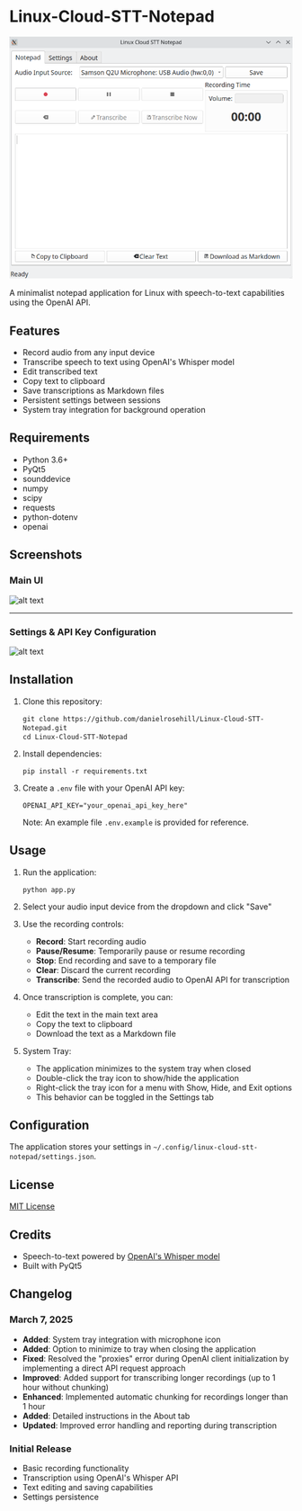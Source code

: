 # Linux-Cloud-STT-Notepad

![alt text](screenshots/releases/v3/image.png)

A minimalist notepad application for Linux with speech-to-text capabilities using the OpenAI API.

## Features

- Record audio from any input device
- Transcribe speech to text using OpenAI's Whisper model
- Edit transcribed text
- Copy text to clipboard
- Save transcriptions as Markdown files
- Persistent settings between sessions
- System tray integration for background operation

## Requirements

- Python 3.6+
- PyQt5
- sounddevice
- numpy
- scipy
- requests
- python-dotenv
- openai

## Screenshots

 ### Main UI

 ![alt text](screenshots/releases/v2/2.png)

 ---

 ### Settings & API Key Configuration

 ![alt text](screenshots/releases/v2/3.png)

## Installation

1. Clone this repository:
   ```
   git clone https://github.com/danielrosehill/Linux-Cloud-STT-Notepad.git
   cd Linux-Cloud-STT-Notepad
   ```

2. Install dependencies:
   ```
   pip install -r requirements.txt
   ```

3. Create a `.env` file with your OpenAI API key:
   ```
   OPENAI_API_KEY="your_openai_api_key_here"
   ```
   Note: An example file `.env.example` is provided for reference.

## Usage

1. Run the application:
   ```
   python app.py
   ```

2. Select your audio input device from the dropdown and click "Save"

3. Use the recording controls:
   - **Record**: Start recording audio
   - **Pause/Resume**: Temporarily pause or resume recording
   - **Stop**: End recording and save to a temporary file
   - **Clear**: Discard the current recording
   - **Transcribe**: Send the recorded audio to OpenAI API for transcription

4. Once transcription is complete, you can:
   - Edit the text in the main text area
   - Copy the text to clipboard
   - Download the text as a Markdown file

5. System Tray:
   - The application minimizes to the system tray when closed
   - Double-click the tray icon to show/hide the application
   - Right-click the tray icon for a menu with Show, Hide, and Exit options
   - This behavior can be toggled in the Settings tab

## Configuration

The application stores your settings in `~/.config/linux-cloud-stt-notepad/settings.json`.

## License

[MIT License](LICENSE)

## Credits

- Speech-to-text powered by [OpenAI's Whisper model](https://platform.openai.com/docs/guides/speech-to-text)
- Built with PyQt5

## Changelog

### March 7, 2025

- **Added**: System tray integration with microphone icon
- **Added**: Option to minimize to tray when closing the application
- **Fixed**: Resolved the "proxies" error during OpenAI client initialization by implementing a direct API request approach
- **Improved**: Added support for transcribing longer recordings (up to 1 hour without chunking)
- **Enhanced**: Implemented automatic chunking for recordings longer than 1 hour
- **Added**: Detailed instructions in the About tab
- **Updated**: Improved error handling and reporting during transcription

### Initial Release

- Basic recording functionality
- Transcription using OpenAI's Whisper API
- Text editing and saving capabilities
- Settings persistence
